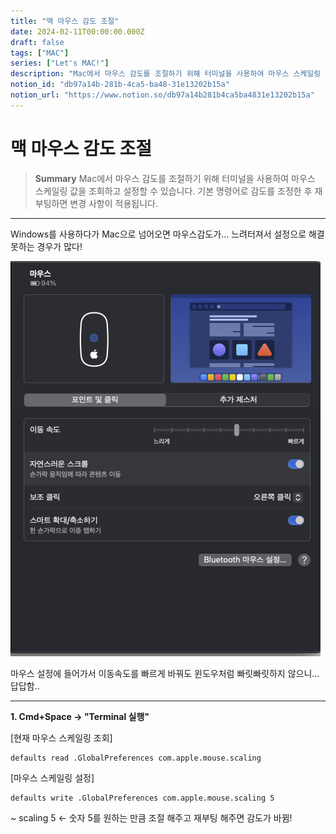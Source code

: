 ```yaml
---
title: "맥 마우스 감도 조절"
date: 2024-02-11T00:00:00.000Z
draft: false
tags: ["MAC"]
series: ["Let's MAC!"]
description: "Mac에서 마우스 감도를 조절하기 위해 터미널을 사용하여 마우스 스케일링 값을 조회하고 설정할 수 있습니다. 기본 명령어로 감도를 조정한 후 재부팅하면 변경 사항이 적용됩니다."
notion_id: "db97a14b-281b-4ca5-ba48-31e13202b15a"
notion_url: "https://www.notion.so/db97a14b281b4ca5ba4831e13202b15a"
---
```


# 맥 마우스 감도 조절

> **Summary**
> Mac에서 마우스 감도를 조절하기 위해 터미널을 사용하여 마우스 스케일링 값을 조회하고 설정할 수 있습니다. 기본 명령어로 감도를 조정한 후 재부팅하면 변경 사항이 적용됩니다.

---

Windows를 사용하다가 Mac으로 넘어오면 마우스감도가... 느려터져서 설정으로 해결 못하는 경우가 많다!

![Image](image_5beffdbaa10c.png)

마우스 설정에 들어가서 이동속도를 빠르게 바꿔도 윈도우처럼 빠릿빠릿하지 않으니... 답답함..

---

**1. Cmd+Space -> "Terminal 실행"**

[현재 마우스 스케일링 조회]

```shell
defaults read .GlobalPreferences com.apple.mouse.scaling
```

[마우스 스케일링 설정]

```shell
defaults write .GlobalPreferences com.apple.mouse.scaling 5
```

~ scaling 5 <- 숫자 5를 원하는 만큼 조절 해주고 재부팅 해주면 감도가 바뀜!

